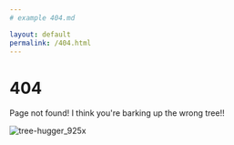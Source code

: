 ```yaml
---
# example 404.md

layout: default
permalink: /404.html
---
```


# 404

Page not found! I think you're barking up the wrong tree!!

<img src= "{{site.baseurl}}/assets/tree-hugger_925x.jpg" alt="tree-hugger_925x">
